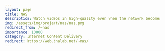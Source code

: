 ```yaml
---
layout: page
title: NAS
description: Watch videos in high-quality even when the network becomes congested
img: /assets/img/project/nas/nas.png
redirect_from: /~nas
importance: 10000
category: Internet Content Delivery
redirect: https://web.inalab.net/~nas/
---
```

<script>
    location.replace('https://web.inalab.net/~nas/')
</script>